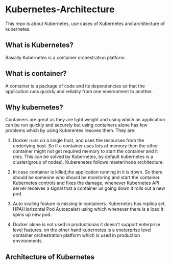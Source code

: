 # Kubernetes-Architecture
This repo is about Kubernetes, use cases of Kubernetes and architecture of kubernetes.
## What is Kubernetes?
Basially Kubernetes is a container orchestration platform.
## What is container?
A container is a package of code and its dependencies so that the application runs quickly and reliably from one environment to another.
## Why kubernetes?
Containers are great as they are light weight and using which an application can be run quickly and securely but using containers alone has few problems 
which by using  Kuberentes resoves them. They are:
1. Docker runs on a single host, and uses the resources from the underlying host. So if a container uses lots of memory then the other container might not get required memory 
to start the container and it dies. This can be solved by Kubernetes, by default kubernetes is a cluster(group of nodes). Kuberenetes follows master/node architecture.

2. In case container is killed,the application running in it is down. So there should be someone who should be monitoring and start the container. Kubernetes controls and fixes the damage, whenever Kubernetes API server receives a signal that a container us going down it rolls out a new pod.

3. Auto scaling feature is missing in containers. Kubernetes has replica set. HPA(Horizontal Pod Autoscalar) using which whenever there is a load it spins up new pod.

4. Docker alone is not used in productionas it doesn't support enterprise level features. on the other hand kubernetes is a eneterprise level container orchestration platform which is used in production environments.

## Architecture of Kubernetes



